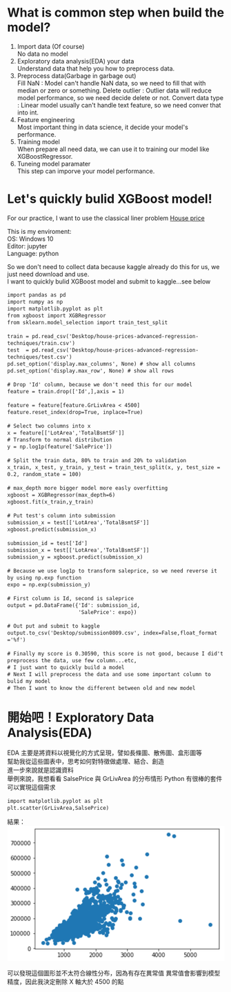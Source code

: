 # What is common step when build the model?
1. Import data (Of course)  
No data no model
2. Exploratory data analysis(EDA) your data  
Understand data that help you how to preprocess data.  
3. Preprocess data(Garbage in garbage out)  
Fill NaN : Model can't handle NaN data, so we need to fill that with median or zero or something.
Delete outlier : Outlier data will reduce model performance, so we need decide delete or not.
Convert data type : Linear model usually can't handle text feature, so we need conver that into int.  
4. Feature engineering  
Most important thing in data science, it decide your model's performance.  
5. Training model  
When prepare all need data, we can use it to training our model like XGBoostRegressor.  
6. Tuneing model paramater  
This step can imporve your model performance.

# Let's quickly bulid XGBoost model!
For our practice, I want to use the classical liner problem <a href="https://www.kaggle.com/c/house-prices-advanced-regression-techniques/overview" title="Title">House price</a>   

This is my enviroment:  
OS: Windows 10  
Editor: jupyter  
Language: python  

So we don't need to collect data because kaggle already do this for us, we just need download and use.  
I want to quickly bulid XGBoost model and submit to kaggle...see below

    import pandas as pd
    import numpy as np
    import matplotlib.pyplot as plt
    from xgboost import XGBRegressor
    from sklearn.model_selection import train_test_split
    
    train = pd.read_csv('Desktop/house-prices-advanced-regression-techniques/train.csv')
    test  = pd.read_csv('Desktop/house-prices-advanced-regression-techniques/test.csv')
    pd.set_option('display.max_columns', None) # show all columns
    pd.set_option('display.max_row', None) # show all rows  
    
    # Drop 'Id' column, because we don't need this for our model
    feature = train.drop(['Id',],axis = 1)

    feature = feature[feature.GrLivArea < 4500]
    feature.reset_index(drop=True, inplace=True)

    # Select two columns into x
    x = feature[['LotArea','TotalBsmtSF']]
    # Transform to normal distribution
    y = np.log1p(feature['SalePrice'])
    
    # Split the train data, 80% to train and 20% to validation
    x_train, x_test, y_train, y_test = train_test_split(x, y, test_size = 0.2, random_state = 100)
    
    # max_depth more bigger model more easly overfitting
    xgboost = XGBRegressor(max_depth=6)
    xgboost.fit(x_train,y_train)
    
    # Put test's column into submission
    submission_x = test[['LotArea','TotalBsmtSF']]
    xgboost.predict(submission_x)
    
    submission_id = test['Id']
    submission_x = test[['LotArea','TotalBsmtSF']]
    submission_y = xgboost.predict(submission_x)
    
    # Because we use log1p to transform saleprice, so we need reverse it by using np.exp function
    expo = np.exp(submission_y)
    
    # First column is Id, second is saleprice
    output = pd.DataFrame({'Id': submission_id,
                           'SalePrice': expo})
                           
    # Out put and submit to kaggle
    output.to_csv('Desktop/submission0809.csv', index=False,float_format ='%f')
    
    # Finally my score is 0.30590, this score is not good, because I did't preprocess the data, use few column...etc,
    # I just want to quickly build a model
    # Next I will preprocess the data and use some important column to bulid my model
    # Then I want to know the different between old and new model

# 開始吧！Exploratory Data Analysis(EDA)
EDA 主要是將資料以視覺化的方式呈現，譬如長條圖、散佈圖、盒形圖等   
幫助我從這些圖表中，思考如何對特徵做處理、結合、創造  
進一步來說就是認識資料  
舉例來說，我想看看 SalsePrice 與 GrLivArea 的分布情形
Python 有很棒的套件可以實現這個需求

    import matplotlib.pyplot as plt
    plt.scatter(GrLivArea,SalsePrice)

結果：  
  ![image](https://github.com/Wkalpha/pythonKaggleHousePrice/blob/master/pltscatter.png)  
  
可以發現這個圖形並不太符合線性分布，因為有存在異常值 
異常值會影響到模型精度，因此我決定刪除 X 軸大於 4500 的點
    
